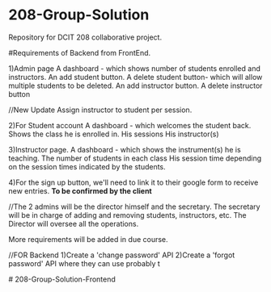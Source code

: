 # 208-Group-Solution
Repository for DCIT 208 collaborative project.



#Requirements of Backend from FrontEnd.

1)Admin page
A dashboard - which shows number of students enrolled and instructors. 
An add student button.
A delete student button- which will allow multiple students to be deleted.
An add instructor button.
A delete instructor button

//New Update
Assign instructor to student per session.



2)For Student account
A dashboard - which welcomes the student back. 
Shows the class he is enrolled in.
His sessions
His instructor(s)




3)Instructor page.
A dashboard - which shows the instrument(s) he is teaching.
The number of students in each class
His session time depending on the session times indicated by the students.


4)For the sign up button, we'll need to link it to their google form to receive new entries. **To be confirmed by the client**


//The 2 admins will be the director himself and the secretary.
The secretary will be in charge of adding and removing students, instructors, etc.
The Director will oversee all the operations.

More requirements will be added in due course.



//FOR Backend
1)Create a 'change password' API
2)Create a 'forgot password' API where they can use probably t

#   2 0 8 - G r o u p - S o l u t i o n - F r o n t e n d  
 